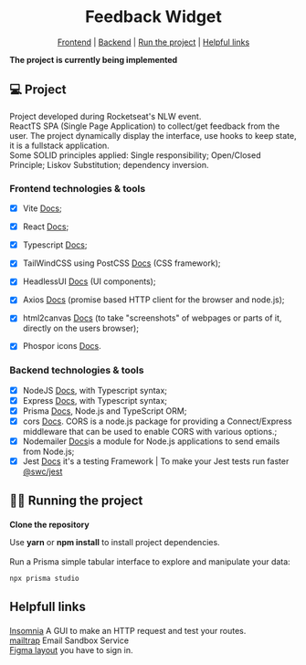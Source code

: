 <h1 align="center">
  Feedback Widget
</h1>

<p align="center">
  <a href="#frontend">Frontend</a> |
  <a href="#backend">Backend</a> |
  <a href="#run">Run the project</a> |
  <a href="#helpful">Helpful links</a>
</p>

**The project is currently being implemented**
## 💻 Project

Project developed during Rocketseat's NLW event. <br />
ReactTS SPA (Single Page Application) to collect/get feedback from the user. The project dynamically display the interface, use hooks to keep state, it is a fullstack application. <br />
Some SOLID principles applied: Single responsibility; Open/Closed Principle; Liskov Substitution; dependency inversion.

### <p id="frontend">Frontend technologies & tools</p>

- [x] Vite <a href="https://vitejs.dev/guide/" rel="noopener noreferrer">Docs</a>;
- [x] React <a href="https://reactjs.org/docs/getting-started.html" rel="noopener noreferrer">Docs</a>;
- [x] Typescript <a href="https://www.typescriptlang.org/docs/" rel="noopener noreferrer">Docs</a>;
- [x] TailWindCSS using PostCSS <a href="https://tailwindcss.com/docs/installation/using-postcss" rel="noopener noreferrer">Docs</a> (CSS framework);
- [x] HeadlessUI <a href="https://headlessui.dev/" rel="noopener noreferrer">Docs</a> (UI components);
- [x] Axios <a href="https://axios-http.com/" rel="noopener noreferrer">Docs</a> (promise based HTTP client for the browser and node.js);
- [x] html2canvas <a href="https://www.npmjs.com/package/html2canvas" rel="noopener noreferrer">Docs</a> (to take "screenshots" of webpages or parts of it, directly on the users browser);
- [x] Phospor icons <a href="https://phosphoricons.com/" rel="noopener noreferrer">Docs</a>.


### <p id="backend"> Backend technologies & tools</p>

- [x] NodeJS <a href="https://nodejs.org/en/" rel="noopener noreferrer">Docs</a>, with Typescript syntax;
- [x] Express <a href="https://www.npmjs.com/package/express" rel="noopener noreferrer">Docs</a>, with Typescript syntax;
- [x] Prisma <a href="https://www.prisma.io/" rel="noopener noreferrer">Docs</a>, Node.js and TypeScript ORM;
- [x] cors <a href="https://www.npmjs.com/package/cors" rel="noopener noreferrer">Docs</a>. CORS is a node.js package for providing a Connect/Express middleware that can be used to enable CORS with various options.;
- [x] Nodemailer <a href="https://nodemailer.com/about/">Docs</a>is a module for Node.js applications to send emails from Node.js;
- [x] Jest <a href="https://jestjs.io/">Docs</a> it's a testing Framework | To make your Jest tests run faster [@swc/jest](https://swc.rs/docs/usage/jest)

## <p id="run">🏃‍♂️ Running the project</p>

**Clone the repository**

Use **yarn** or **npm install** to install project dependencies.  <br /> <br />
Run a Prisma simple tabular interface to explore and manipulate your data:
```cl
npx prisma studio
```
## <p id="helpful">Helpfull links</p>
[Insomnia](https://insomnia.rest/) A GUI to make an HTTP request and test your routes. <br />
[mailtrap](https://mailtrap.io/signin) Email Sandbox Service <br />
[Figma layout](https://www.figma.com/file/SwAtbd4kBP06FvxbFPRp16/Feedback-Widget-(Community)?node-id=100%3A2114) you have to sign in.
